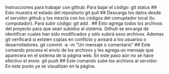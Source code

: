 Instrucciones para trabajar con github:
Para bajar el código:
git status ## Esto muestra el estado del repositorio
git pull ## Descarga los datos desde el servidor github y los mezcla con los códigos del comuptador local (tu computador).
Para subir código:
git add . ## Esto agrega todos los archivos del proyecto para que sean subidos al sistema. Github se encarga de identificar cuales han sido modificados y sólo subirá esos archivos. Ademas git verificará si existen copias en conflicto y avisará a los usuarios o desarrolladores.
git commit -a -m "Un mensaje o comentario" ## Este comando procesa el envío de los archivos y les agrega un mensaje que aparecera en el sistema de la página web. En este paso aún no se hace efectivo el envío.
git push ## Este comando sube los archivos al servidor. En este punto ya se visualizan en la página.
